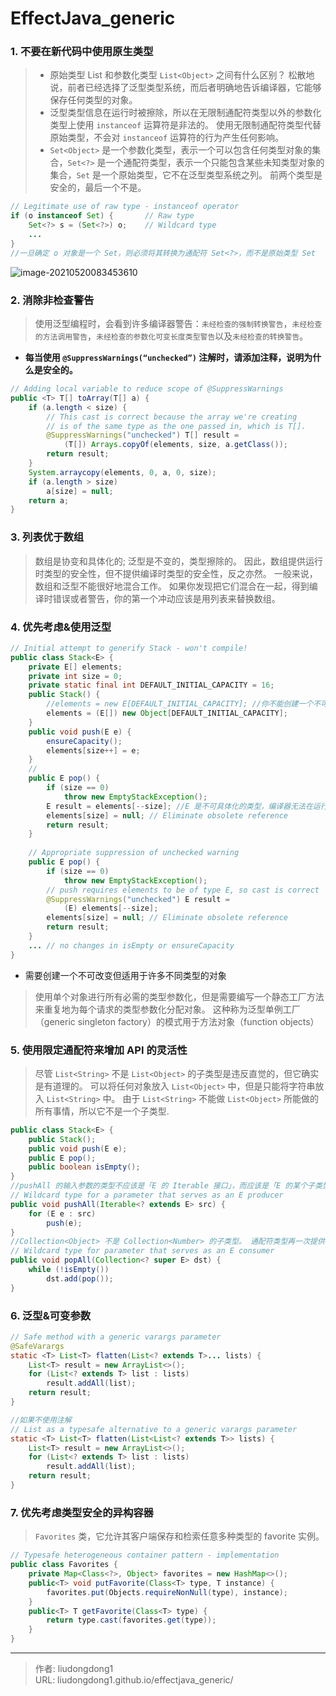 # EffectJava_generic


### 1. 不要在新代码中使用原生类型

> - 原始类型 List 和参数化类型 `List<Object>` 之间有什么区别？ 松散地说，前者已经选择了泛型类型系统，而后者明确地告诉编译器，它能够保存任何类型的对象。
> - 泛型类型信息在运行时被擦除，所以在无限制通配符类型以外的参数化类型上使用 `instanceof` 运算符是非法的。 使用无限制通配符类型代替原始类型，不会对 `instanceof` 运算符的行为产生任何影响。
> - `Set<Object>` 是一个参数化类型，表示一个可以包含任何类型对象的集合，`Set<?>` 是一个通配符类型，表示一个只能包含某些未知类型对象的集合，`Set` 是一个原始类型，它不在泛型类型系统之列。 前两个类型是安全的，最后一个不是。 

```java
// Legitimate use of raw type - instanceof operator
if (o instanceof Set) {       // Raw type
    Set<?> s = (Set<?>) o;    // Wildcard type
    ...
}
//一旦确定 o 对象是一个 Set，则必须将其转换为通配符 Set<?>，而不是原始类型 Set
```

![image-20210520083453610](https://gitee.com/github-25970295/blogpictureV2/raw/master/image-20210520083453610.png)

### 2. 消除非检查警告

> 使用泛型编程时，会看到许多编译器警告：`未经检查的强制转换警告`，`未经检查的方法调用警告`，`未经检查的参数化可变长度类型警告`以及`未经检查的转换警告`。

- **每当使用 `@SuppressWarnings(“unchecked”)` 注解时，请添加注释，说明为什么是安全的。** 

```java
// Adding local variable to reduce scope of @SuppressWarnings
public <T> T[] toArray(T[] a) {
    if (a.length < size) {
        // This cast is correct because the array we're creating
        // is of the same type as the one passed in, which is T[].
        @SuppressWarnings("unchecked") T[] result =
            (T[]) Arrays.copyOf(elements, size, a.getClass());
        return result;
    }
    System.arraycopy(elements, 0, a, 0, size);
    if (a.length > size)
        a[size] = null;
    return a;
}
```

### 3. 列表优于数组

> 数组是协变和具体化的; 泛型是不变的，类型擦除的。 因此，数组提供运行时类型的安全性，但不提供编译时类型的安全性，反之亦然。 一般来说，数组和泛型不能很好地混合工作。 如果你发现把它们混合在一起，得到编译时错误或者警告，你的第一个冲动应该是用列表来替换数组。

### 4. 优先考虑&使用泛型

```java
// Initial attempt to generify Stack - won't compile!
public class Stack<E> {
    private E[] elements;
    private int size = 0;
    private static final int DEFAULT_INITIAL_CAPACITY = 16;
    public Stack() {
        //elements = new E[DEFAULT_INITIAL_CAPACITY]; //你不能创建一个不可具体化类型的数组，例如类型 E。每当编写一个由数组支持的泛型时，就会出现此问题。 有两种合理的方法来解决它。 第一种解决方案直接规避了对泛型数组创建的禁用：创建一个 Object 数组并将其转换为泛型数组类型。
        elements = (E[]) new Object[DEFAULT_INITIAL_CAPACITY];
    }
    public void push(E e) {
        ensureCapacity();
        elements[size++] = e;
    }
    //
    public E pop() {
        if (size == 0)
            throw new EmptyStackException();
        E result = elements[--size]; //E 是不可具体化的类型，编译器无法在运行时检查强制转换
        elements[size] = null; // Eliminate obsolete reference
        return result;
    }
    
    // Appropriate suppression of unchecked warning
    public E pop() {
        if (size == 0)
            throw new EmptyStackException();
        // push requires elements to be of type E, so cast is correct
        @SuppressWarnings("unchecked") E result =
            (E) elements[--size];
        elements[size] = null; // Eliminate obsolete reference
        return result;
    }
    ... // no changes in isEmpty or ensureCapacity
}
```

- 需要创建一个不可改变但适用于许多不同类型的对象

> 使用单个对象进行所有必需的类型参数化，但是需要编写一个静态工厂方法来重复地为每个请求的类型参数化分配对象。 这种称为泛型单例工厂（generic singleton factory）的模式用于方法对象（function objects）

### 5. 使用限定通配符来增加 API 的灵活性

> 尽管 `List<String>` 不是 `List<Object>` 的子类型是违反直觉的，但它确实是有道理的。 可以将任何对象放入 `List<Object>` 中，但是只能将字符串放入 `List<String>` 中。 由于 `List<String>` 不能做 `List<Object>` 所能做的所有事情，所以它不是一个子类型.

```java
public class Stack<E> {
    public Stack();
    public void push(E e);
    public E pop();
    public boolean isEmpty();
}
//pushAll 的输入参数的类型不应该是「E 的 Iterable 接口」，而应该是「E 的某个子类型的 Iterable 接口」，并且有一个通配符类型，这意味着：Iterable<? extends E>。
// Wildcard type for a parameter that serves as an E producer
public void pushAll(Iterable<? extends E> src) {
    for (E e : src)
        push(e);
}
//Collection<Object> 不是 Collection<Number> 的子类型。 通配符类型再一次提供了一条出路。popAll 的输入参数的类型不应该是「E 的集合」，而应该是「E 的某个父类型的集合」（其中父类型被定义为 E 是它自己的父类型[JLS，4.10]）
// Wildcard type for parameter that serves as an E consumer
public void popAll(Collection<? super E> dst) {
    while (!isEmpty())
        dst.add(pop());
}
```

### 6. 泛型&可变参数

```java
// Safe method with a generic varargs parameter
@SafeVarargs
static <T> List<T> flatten(List<? extends T>... lists) {
    List<T> result = new ArrayList<>();
    for (List<? extends T> list : lists)
        result.addAll(list);
    return result;
}

//如果不使用注解
// List as a typesafe alternative to a generic varargs parameter
static <T> List<T> flatten(List<List<? extends T>> lists) {
    List<T> result = new ArrayList<>();
    for (List<? extends T> list : lists)
        result.addAll(list);
    return result;
}
```

### 7. 优先考虑类型安全的异构容器

> `Favorites` 类，它允许其客户端保存和检索任意多种类型的 favorite 实例。

```java
// Typesafe heterogeneous container pattern - implementation
public class Favorites {
    private Map<Class<?>, Object> favorites = new HashMap<>();
    public<T> void putFavorite(Class<T> type, T instance) {
        favorites.put(Objects.requireNonNull(type), instance);
    }
    public<T> T getFavorite(Class<T> type) {
        return type.cast(favorites.get(type));
    }
}
```



---

> 作者: liudongdong1  
> URL: liudongdong1.github.io/effectjava_generic/  

